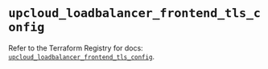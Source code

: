 # `upcloud_loadbalancer_frontend_tls_config`

Refer to the Terraform Registry for docs: [`upcloud_loadbalancer_frontend_tls_config`](https://registry.terraform.io/providers/upcloudltd/upcloud/5.1.1/docs/resources/loadbalancer_frontend_tls_config).
